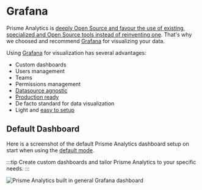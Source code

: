 # Grafana

Prisme Analytics is [deeply Open Source and favour the use of existing, specialized and Open Source tools instead of reinventing one](../07-philosophy.md).
That's why we choosed and recommend [Grafana](https://grafana.com/grafana) for visualizing
your data.

Using [Grafana](https://grafana.com/grafana) for visualization has several advantages:
* Custom dashboards
* Users management
* Teams
* Permissions management
* [Datasource agnostic](https://grafana.com/docs/grafana/latest/datasources/)
* [Production ready](https://grafana.com/story-of-grafana/)
* De facto standard for data visualization
* Light and [easy to setup](../05-guides/01-setup-grafana.md)

## Default Dashboard

Here is a screenshot of the default Prisme Analytics dashboard setup on start when
using the [default mode](../02-set-up/01-configuration/01-configure-server/02-default-mode.md).

:::tip
Create custom dashboards and tailor Prisme Analytics to your specific needs.
:::

![Prisme Analytics built in general Grafana dashboard](/img/builtin-dashboard.jpg)
